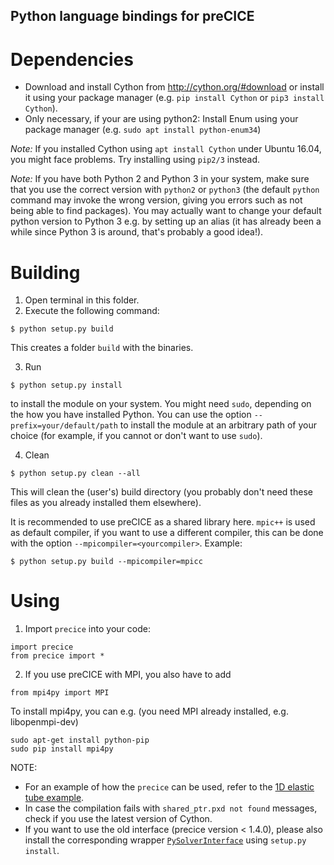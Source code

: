 Python language bindings for preCICE
------------------------------------

# Dependencies

* Download and install Cython from http://cython.org/#download or install it using your package manager (e.g. `pip install Cython` or `pip3 install Cython`). 
* Only necessary, if your are using python2: Install Enum using your package manager (e.g. `sudo apt install python-enum34`)

*Note:* If you installed Cython using `apt install Cython` under Ubuntu 16.04, you might face problems. Try installing using `pip2/3` instead.

*Note:* If you have both Python 2 and Python 3 in your system, make sure that you use the correct version with `python2` or `python3` (the default `python` command may invoke the wrong version, giving you errors such as  not being able to find packages). You may actually want to change your default python version to Python 3 e.g. by setting up an alias (it has already been a while since Python 3 is around, that's probably a good idea!).

# Building

1. Open terminal in this folder.
2. Execute the following command:

```
$ python setup.py build
```
This creates a folder `build` with the binaries.

3. Run 
```
$ python setup.py install
```
to install the module on your system. You might need `sudo`, depending on the how you have installed Python. You can use the option `--prefix=your/default/path` to install the module at an arbitrary path of your choice (for example, if you cannot or don't want to use `sudo`).

4. Clean
```
$ python setup.py clean --all
```
This will clean the (user's) build directory (you probably don't need these files as you already installed them elsewhere).

It is recommended to use preCICE as a shared library here. `mpic++` is used as default compiler, if you want to use a different compiler, this can be done with the option `--mpicompiler=<yourcompiler>`. Example:
```
$ python setup.py build --mpicompiler=mpicc
```

# Using

1. Import `precice` into your code:

```
import precice
from precice import *
```

2. If you use preCICE with MPI, you also have to add
   
```   
from mpi4py import MPI
```

To install mpi4py, you can e.g. (you need MPI already installed, e.g. libopenmpi-dev) 

```
sudo apt-get install python-pip
sudo pip install mpi4py
```


NOTE: 
- For an example of how the `precice` can be used, refer to the [1D elastic tube example](https://github.com/precice/precice/wiki/1D-elastic-tube-using-the-Python-API).
- In case the compilation fails with `shared_ptr.pxd not found` messages, check if you use the latest version of Cython.
- If you want to use the old interface (precice version < 1.4.0), please also install the corresponding wrapper [`PySolverInterface`](https://github.com/precice/precice/tree/changingNameOfPySolverInterface/src/precice/bindings/PySolverInterface) using `setup.py install`.
